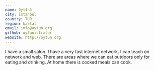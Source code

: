 ```yaml
---
name: 0yt4n5 
city: istanbul
country: TUR
region: kartal
email: info@oytun.org
github: oytunistrator
website: http://oytun.org
---
```


I have a small salon. I have a very fast internet network. I can teach on network and web. There are areas where we can eat outdoors only for eating and drinking. At home there is cooked meals can cook.
